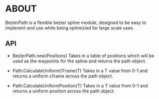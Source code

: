 # ABOUT
BezierPath is a flexible bezier spline module, designed to be easy to implenent and use while being optimizied for large scale uses.

## API

* BezierPath.new(Positions)
Takes in a table of positions which will be used as the waypoints for the spline and returns the path object.

* Path:CalculateUniformCFrame(T)
Takes in a T value from 0-1 and returns a uniform cframe across the path object.

* Path:CalculateUniformPosition(T)
Takes in a T value from 0-1 and returns a uniform position across the path object.
